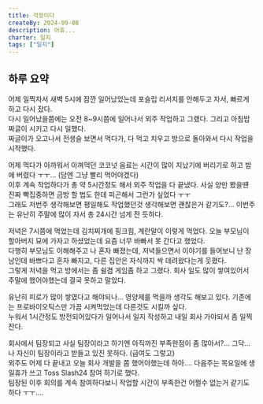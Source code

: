 ```yaml
---
title: 걱정이다
createBy: 2024-09-08
description: 어휴...
charter: 일지
tags: ["일지"]
---
```


## 하루 요약

어제 일찍자서 새벽 5시에 잠깐 일어났었는데 포슬립 리서치를 안해두고 자서, 빠르게 하고 다시 잤다.  
다시 일어났을쯤에는 오전 8~9시쯤에 일어나서 외주 작업하고 그랬다. 그리고 아침밥 짜글이 시키고 다시 일했다.  
짜글이가 오고나서 전생슬 보면서 먹다가, 다 먹고 치우고 방으로 돌아와서 다시 작업을 시작했다.

어제 먹다가 아까워서 아껴먹던 코코넛 음료는 시간이 많이 지났기에 버리기로 하고 밤에 버렸다 ㅜㅜ... (담엔 그냥 빨리 먹어야겠다)  
이후 계속 작업하다가 총 약 5시간정도 해서 외주 작업을 다 끝냈다. 사실 양만 봤을떈 진짜 빡집중하면 금방 할 법도 한데 피곤해서 그런가 싶었다 ㅜㅜ  
그래도 저번주 생각해보면 평일해도 작업했던것 생각해보면 괜찮은거 같기도?... 이번주는 유난히 주말에 많이 자서 총 24시간 넘게 잔 듯하다.

저녁은 7시쯤에 먹었는데 김치찌개에 핑크힘, 계란말이 이렇게 먹었다. 오늘 부모님이 할아버지 묘에 가자고 하셨었는데 요즘 너무 바빠서 못 간다고 했었다.  
다행히 부모님도 이해해주고 나 혼자 빠졌는데, 저녁들으면서 이야기를 들어보니 난 장남인데 바쁘다고 혼자 빠지고, 다른 집안은 자식까지 싹 데려왔다는게 웃폈다.  
그렇게 저녁을 먹고 방에서는 좀 쉴겸 게임좀 하고 그랬다. 회사 일도 많이 쌓여있어서 주말에 했어야했는데 결국 못하고 말았다.

유난히 피로가 많이 쌓였다고 해야되나... 영양제를 먹을까 생각도 해보고 있다. 기존에는 프로바이오틱스만 가끔 시켜먹었는데 다른것도 시킬까 싶다.  
누워서 1시간정도 방전되어있다가 일어나서 일지 작성하고 내일 회사 가야되서 좀 일찍 잔다.

회사에서 팀장되고 사실 팀장이라고 하기엔 아직까진 부족한점이 좀 많아서?... 그닥... 나 자신이 팀장이라고 받들고 있진 못하다. (급여도 그렇고)  
외주도 어제 다 끝내고 오늘 회사 개발을 쫌 했어야했는데 하아.... 다음주는 목요일에 생일휴가 쓰고 Toss Slash24 참여 하기로 했다.  
팀장된 이후 회의를 계속 참여하다보니 작업할 시간이 부족한건 어쩔수 없는거 같기도 하다 ㅜㅜ....

